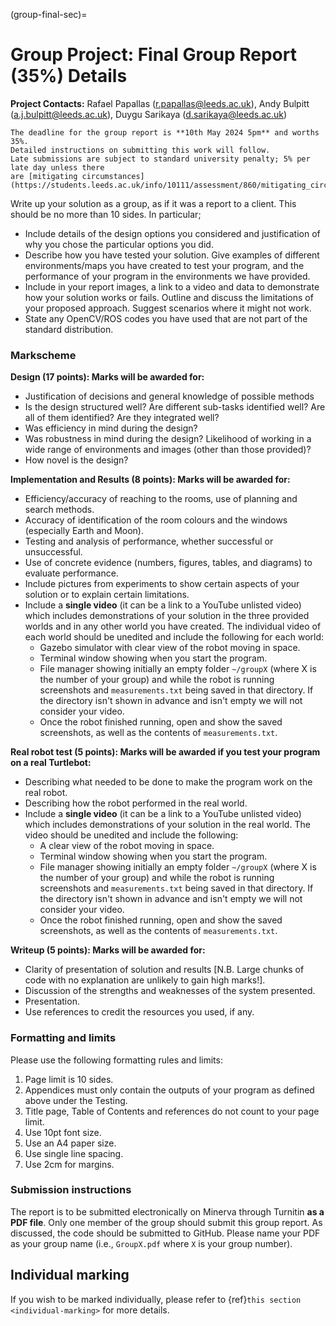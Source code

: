 (group-final-sec)=
# Group Project: Final Group Report (35%) Details

**Project Contacts:** Rafael Papallas (r.papallas@leeds.ac.uk), Andy Bulpitt
(a.j.bulpitt@leeds.ac.uk), Duygu Sarikaya (d.sarikaya@leeds.ac.uk)

```{note}
The deadline for the group report is **10th May 2024 5pm** and worths 35%.
Detailed instructions on submitting this work will follow. 
Late submissions are subject to standard university penalty; 5% per late day unless there
are [mitigating circumstances](https://students.leeds.ac.uk/info/10111/assessment/860/mitigating_circumstances).
```
Write up your solution as a group, as if it was a report to a client.
This should be no more than 10 sides. In particular;

- Include details of the design options you considered and justification of why you chose the particular options you did.
- Describe how you have tested your solution. Give examples of different environments/maps you have created to test your program, and the performance of your program in the environments we have provided.
- Include in your report images, a link to a video and data to demonstrate how your solution works or fails. Outline and discuss the limitations of your proposed approach. Suggest scenarios where it might not work.
- State any OpenCV/ROS codes you have used that are not part of the standard distribution. 

### Markscheme

**Design (17 points): Marks will be awarded for:**

- Justification of decisions and general knowledge of possible methods
- Is the design structured well? Are different sub-tasks identified well? Are all of them identified?  Are they integrated well?
- Was efficiency in mind during the design?
- Was robustness in mind during the design? Likelihood of working in a wide range of environments and images (other than those provided)?
- How novel is the design?

**Implementation and Results (8 points): Marks will be awarded for:**

- Efficiency/accuracy of reaching to the rooms, use of planning and search methods.
- Accuracy of identification of the room colours and the windows (especially Earth and Moon).
- Testing and analysis of performance, whether successful or unsuccessful.
- Use of concrete evidence (numbers, figures, tables, and diagrams) to evaluate performance.
- Include pictures from experiments to show certain aspects of your solution or to explain certain limitations.
- Include a **single video** (it can be a link to a YouTube unlisted video) which includes demonstrations
  of your solution in the three provided worlds and in any other world you have created. The individual video of
  each world should be unedited and include the following for each world:
    * Gazebo simulator with clear view of the robot moving in space.
    * Terminal window showing when you start the program.
    * File manager showing initially an empty folder `~/groupX` (where X is the
      number of your group) and while the robot is running screenshots and `measurements.txt` 
      being saved in that directory. If the directory isn't shown in advance and isn't empty 
      we will not consider your video.
    * Once the robot finished running, open and show the saved screenshots, as
      well as the contents of `measurements.txt`.

**Real robot test (5 points): Marks will be awarded if you test your program on a real Turtlebot:**

- Describing what needed to be done to make the program work on the real robot.
- Describing how the robot performed in the real world.
- Include a **single video** (it can be a link to a YouTube unlisted video) which includes demonstrations
  of your solution in the real world. The video 
  should be unedited and include the following:
    * A clear view of the robot moving in space.
    * Terminal window showing when you start the program.
    * File manager showing initially an empty folder `~/groupX` (where X is the
      number of your group) and while the robot is running screenshots and `measurements.txt` 
      being saved in that directory. If the directory isn't shown in advance and isn't empty 
      we will not consider your video.
    * Once the robot finished running, open and show the saved screenshots, as
      well as the contents of `measurements.txt`.

**Writeup (5 points): Marks will be awarded for:**

- Clarity of presentation of solution and results [N.B. Large chunks of code with no explanation are unlikely to gain high marks!].
- Discussion of the strengths and weaknesses of the system presented.
- Presentation.
- Use references to credit the resources you used, if any.


### Formatting and limits

Please use the following formatting rules and limits:

1. Page limit is 10 sides.
2. Appendices must only contain the outputs of your program as defined above under the Testing.
3. Title page, Table of Contents and references do not count to your page limit.
4. Use 10pt font size.
5. Use an A4 paper size.
6. Use single line spacing.
7. Use 2cm for margins.

### Submission instructions

The report is to be submitted electronically on Minerva through Turnitin **as a
PDF file**. Only one member of the group should submit this group report. As
discussed, the code should be submitted to GitHub. Please name your PDF as your
group name (i.e., `GroupX.pdf` where `X` is your group number).

## Individual marking

If you wish to be marked individually, please refer to 
{ref}`this section <individual-marking>` for more details.

